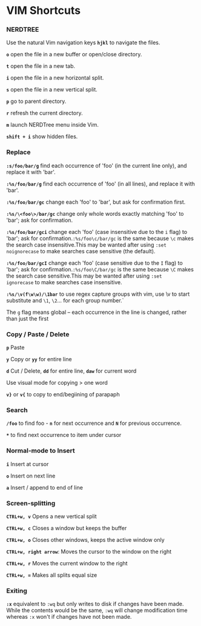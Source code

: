 # VIM Shortcuts

### NERDTREE

Use the natural Vim navigation keys **`hjkl`** to navigate the files.

**`o`** open the file in a new buffer or open/close directory.

**`t`** open the file in a new tab.

**`i`** open the file in a new horizontal split.

**`s`** open the file in a new vertical split.

**`p`** go to parent directory.

**`r`** refresh the current directory.

**`m`** launch NERDTree menu inside Vim.

**`shift + i`** show hidden files.

### Replace

**`:s/foo/bar/g`** find each occurrence of 'foo' (in the current line only), and replace it with 'bar'.

**`:%s/foo/bar/g`** find each occurrence of 'foo' (in all lines), and replace it with 'bar'.

**`:%s/foo/bar/gc`** change each 'foo' to 'bar', but ask for confirmation first.

**`:%s/\<foo\>/bar/gc`** change only whole words exactly matching 'foo' to 'bar'; ask for confirmation.

**`:%s/foo/bar/gci`** change each 'foo' (case insensitive due to the `i` flag) to 'bar'; ask for confirmation.`:%s/foo\c/bar/gc` is the same because `\c` makes the search case insensitive.This may be wanted after using `:set noignorecase` to make searches case sensitive (the default).

**`:%s/foo/bar/gcI`** change each 'foo' (case sensitive due to the `I` flag) to 'bar'; ask for confirmation.`:%s/foo\C/bar/gc` is the same because `\C` makes the search case sensitive.This may be wanted after using `:set ignorecase` to make searches case insensitive.

**`:%s/\v(f\w\w)/\1bar`** to use regex capture groups with vim, use \v to start substitute and `\1`, `\2`... for each group number.`

The `g` flag means global – each occurrence in the line is changed, rather than just the first

### Copy / Paste / Delete

**`p`** Paste

**`y`** Copy or **`yy`** for entire line

**`d`** Cut / Delete, **`dd`** for entire line, **`daw`** for current word

Use visual mode for copying > one word

**`v}`** or  **`v{`** to copy to end/begiining of parapaph

### Search

**`/foo`** to find foo - **`n`** for next occurrence and **`N`** for previous occurrence.

**`*`** to find next occurrence to item under cursor

### Normal-mode to Insert

**`i`** Insert at cursor

**`o`** Insert on next line

**`a`** Insert / append to end of line

### Screen-splitting

**`CTRL+w, v`** Opens a new vertical split

**`CTRL+w, c`** Closes a window but keeps the buffer

**`CTRL+w, o`** Closes other windows, keeps the active window only

**`CTRL+w, right arrow`**: Moves the cursor to the window on the right

**`CTRL+w, r`** Moves the current window to the right

**`CTRL+w, =`** Makes all splits equal size

### Exiting

**`:x`** equivalent to `:wq` but only writes to disk if changes have been made. While the contents would be the same, `:wq` will change modification time whereas `:x` won't if changes have not been made. 
